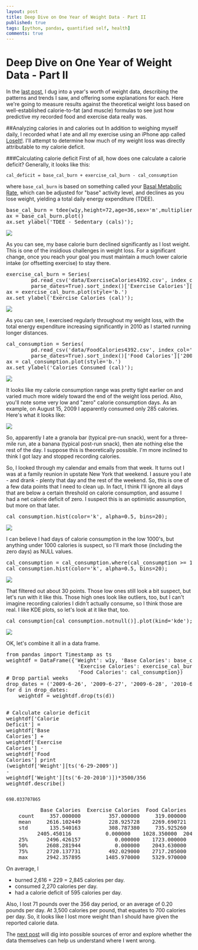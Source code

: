 ```yaml
---
layout: post
title: Deep Dive on One Year of Weight Data - Part II
published: true
tags: [python, pandas, quantified self, health]
comments: true
---
```

# Deep Dive on One Year of Weight Data - Part II

In the [last post](/2013/01/26/deep-dive-on-one-year-of-weight-data---part-i.html), I dug into a year's worth of weight data, describing the patterns and trends I saw, and offering some explanations for each. Here we're going to measure results against the theoretical weight loss based on well-established calorie-to-fat (and muscle) formulas to see just how predictive my recorded food and exercise data really was. 

##Analyzing calories in and calories out
In addition to weighing myself daily, I recorded what I ate and all my exercise using an iPhone app called [LoseIt!](http://loseit.com/). I'll attempt to determine how much of my weight loss was directly attributable to my calorie deficit.

###Calculating calorie deficit
First of all, how does one calculate a calorie deficit?  Generally, it looks like this:
<pre><code>cal_deficit = base_cal_burn + exercise_cal_burn - cal_consumption</code></pre>
where <code>base_cal_burn</code> is based on something called your [Basal Metabolic Rate](http://en.wikipedia.org/wiki/Basal_metabolic_rate), which can be adjusted for "base" activity level, and declines as you lose weight, yielding a total daily energy expenditure (TDEE).

<div class="highlight"><pre><span class="n">base_cal_burn</span> <span class="o">=</span> <span class="n">tdee</span><span class="p">(</span><span class="n">w1y</span><span class="p">,</span><span class="n">height</span><span class="o">=</span><span class="mi">72</span><span class="p">,</span><span class="n">age</span><span class="o">=</span><span class="mi">36</span><span class="p">,</span><span class="n">sex</span><span class="o">=</span><span class="s">&#39;m&#39;</span><span class="p">,</span><span class="n">multiplier</span><span class="o">=</span><span class="mf">1.2</span><span class="p">)</span>
<span class="n">ax</span> <span class="o">=</span> <span class="n">base_cal_burn</span><span class="o">.</span><span class="n">plot</span><span class="p">()</span>
<span class="n">ax</span><span class="o">.</span><span class="n">set_ylabel</span><span class="p">(</span><span class="s">&#39;TDEE - Sedentary (cals)&#39;</span><span class="p">);</span>
</pre></div>



![](/images/Weight_Analysis___First_Pass_fig_05.png)


As you can see, my base calorie burn declined significantly as I lost weight. This is one of the insidious challenges in weight loss.  For a significant change, once you reach your goal you must maintain a much lower calorie intake (or offsetting exercise) to stay there.

<div class="highlight"><pre><span class="n">exercise_cal_burn</span> <span class="o">=</span> <span class="n">Series</span><span class="p">(</span>
        <span class="n">pd</span><span class="o">.</span><span class="n">read_csv</span><span class="p">(</span><span class="s">&#39;data/ExerciseCalories4392.csv&#39;</span><span class="p">,</span> <span class="n">index_col</span><span class="o">=</span><span class="s">&#39;Date&#39;</span><span class="p">,</span>
        <span class="n">parse_dates</span><span class="o">=</span><span class="bp">True</span><span class="p">)</span><span class="o">.</span><span class="n">sort_index</span><span class="p">()[</span><span class="s">&#39;Exercise Calories&#39;</span><span class="p">][</span><span class="s">&#39;2009-06-26&#39;</span><span class="p">:</span><span class="s">&#39;2010-06-22&#39;</span><span class="p">])</span>
<span class="n">ax</span> <span class="o">=</span> <span class="n">exercise_cal_burn</span><span class="o">.</span><span class="n">plot</span><span class="p">(</span><span class="n">style</span><span class="o">=</span><span class="s">&#39;b.&#39;</span><span class="p">)</span>
<span class="n">ax</span><span class="o">.</span><span class="n">set_ylabel</span><span class="p">(</span><span class="s">&#39;Exercise Calories (cal)&#39;</span><span class="p">);</span>
</pre></div>



![](/images/Weight_Analysis___First_Pass_fig_06.png)


As you can see, I exercised regularly throughout my weight loss, with the total energy expenditure increasing significantly in 2010 as I started running longer distances.

<div class="highlight"><pre><span class="n">cal_consumption</span> <span class="o">=</span> <span class="n">Series</span><span class="p">(</span>
        <span class="n">pd</span><span class="o">.</span><span class="n">read_csv</span><span class="p">(</span><span class="s">&#39;data/FoodCalories4392.csv&#39;</span><span class="p">,</span> <span class="n">index_col</span><span class="o">=</span><span class="s">&#39;Date&#39;</span><span class="p">,</span>
        <span class="n">parse_dates</span><span class="o">=</span><span class="bp">True</span><span class="p">)</span><span class="o">.</span><span class="n">sort_index</span><span class="p">()[</span><span class="s">&#39;Food Calories&#39;</span><span class="p">][</span><span class="s">&#39;2009-06-26&#39;</span><span class="p">:</span><span class="s">&#39;2010-06-22&#39;</span><span class="p">])</span>
<span class="n">ax</span> <span class="o">=</span> <span class="n">cal_consumption</span><span class="o">.</span><span class="n">plot</span><span class="p">(</span><span class="n">style</span><span class="o">=</span><span class="s">&#39;b.&#39;</span><span class="p">)</span>
<span class="n">ax</span><span class="o">.</span><span class="n">set_ylabel</span><span class="p">(</span><span class="s">&#39;Calories Consumed (cal)&#39;</span><span class="p">);</span>
</pre></div>



![](/images/Weight_Analysis___First_Pass_fig_07.png)


It looks like my calorie consumption range was pretty tight earlier on and varied much more widely toward the end of the weight loss period. Also, you'll note some very low and "zero" calorie consumption days. As an example, on August 15, 2009 I apparently consumed only 285 calories. Here's what it looks like:

![](/images/loseit-2009-08-15.jpg)

So, apparently I ate a granola bar (typical pre-run snack), went for a three-mile run, ate a banana (typical post-run snack), then ate nothing else the rest of the day. I suppose this is theoretically possible. I'm more inclined to think I got lazy and stopped recording calories.

So, I looked through my calendar and emails from that week. It turns out I was at a family reunion in upstate New York that weekend. I assure you I ate - and drank - plenty that day and the rest of the weekend. So, this is one of a few data points that I need to clean up. In fact, I think I'll ignore all days that are below a certain threshold on calorie consumption, and assume I had a net calorie deficit of zero. I suspect this is an optimistic assumption, but more on that later.

<div class="highlight"><pre><span class="n">cal_consumption</span><span class="o">.</span><span class="n">hist</span><span class="p">(</span><span class="n">color</span><span class="o">=</span><span class="s">&#39;k&#39;</span><span class="p">,</span> <span class="n">alpha</span><span class="o">=</span><span class="mf">0.5</span><span class="p">,</span> <span class="n">bins</span><span class="o">=</span><span class="mi">20</span><span class="p">);</span>
</pre></div>



![](/images/Weight_Analysis___First_Pass_fig_08.png)


I can believe I had days of calorie consumption in the low 1000's, but anything under 1000 calories is suspect, so I'll mark those (including the zero days) as NULL values.

<div class="highlight"><pre><span class="n">cal_consumption</span> <span class="o">=</span> <span class="n">cal_consumption</span><span class="o">.</span><span class="n">where</span><span class="p">(</span><span class="n">cal_consumption</span> <span class="o">&gt;=</span> <span class="mi">1000</span><span class="p">)</span>
<span class="n">cal_consumption</span><span class="o">.</span><span class="n">hist</span><span class="p">(</span><span class="n">color</span><span class="o">=</span><span class="s">&#39;k&#39;</span><span class="p">,</span> <span class="n">alpha</span><span class="o">=</span><span class="mf">0.5</span><span class="p">,</span> <span class="n">bins</span><span class="o">=</span><span class="mi">20</span><span class="p">);</span>
</pre></div>



![](/images/Weight_Analysis___First_Pass_fig_09.png)


That filtered out about 30 points. Those low ones still look a bit suspect, but let's run with it like this. Those high ones look like outliers, too, but I can't imagine recording calories I didn't actually consume, so I think those are real. I like KDE plots, so let's look at it like that, too.

<div class="highlight"><pre><span class="n">cal_consumption</span><span class="p">[</span><span class="n">cal_consumption</span><span class="o">.</span><span class="n">notnull</span><span class="p">()]</span><span class="o">.</span><span class="n">plot</span><span class="p">(</span><span class="n">kind</span><span class="o">=</span><span class="s">&#39;kde&#39;</span><span class="p">);</span>
</pre></div>



![](/images/Weight_Analysis___First_Pass_fig_10.png)


OK, let's combine it all in a data frame.

<div class="highlight"><pre><span class="kn">from</span> <span class="nn">pandas</span> <span class="kn">import</span> <span class="n">Timestamp</span> <span class="k">as</span> <span class="n">ts</span>
<span class="n">weightdf</span> <span class="o">=</span> <span class="n">DataFrame</span><span class="p">({</span><span class="s">&#39;Weight&#39;</span><span class="p">:</span> <span class="n">w1y</span><span class="p">,</span> <span class="s">&#39;Base Calories&#39;</span><span class="p">:</span> <span class="n">base_cal_burn</span><span class="p">,</span>
                       <span class="s">&#39;Exercise Calories&#39;</span><span class="p">:</span> <span class="n">exercise_cal_burn</span><span class="p">,</span>
                       <span class="s">&#39;Food Calories&#39;</span><span class="p">:</span> <span class="n">cal_consumption</span><span class="p">})</span>
<span class="c"># Drop partial weeks</span>
<span class="n">drop_dates</span> <span class="o">=</span> <span class="p">(</span><span class="s">&#39;2009-6-26&#39;</span><span class="p">,</span> <span class="s">&#39;2009-6-27&#39;</span><span class="p">,</span> <span class="s">&#39;2009-6-28&#39;</span><span class="p">,</span> <span class="s">&#39;2010-6-21&#39;</span><span class="p">,</span> <span class="s">&#39;2010-6-22&#39;</span><span class="p">)</span>
<span class="k">for</span> <span class="n">d</span> <span class="ow">in</span> <span class="n">drop_dates</span><span class="p">:</span>
    <span class="n">weightdf</span> <span class="o">=</span> <span class="n">weightdf</span><span class="o">.</span><span class="n">drop</span><span class="p">(</span><span class="n">ts</span><span class="p">(</span><span class="n">d</span><span class="p">))</span>

<span class="c"># Calculate calorie deficit</span>
<span class="n">weightdf</span><span class="p">[</span><span class="s">&#39;Calorie Deficit&#39;</span><span class="p">]</span> <span class="o">=</span> <span class="n">weightdf</span><span class="p">[</span><span class="s">&#39;Base Calories&#39;</span><span class="p">]</span> <span class="o">+</span> <span class="n">weightdf</span><span class="p">[</span><span class="s">&#39;Exercise Calories&#39;</span><span class="p">]</span> <span class="o">-</span> <span class="n">weightdf</span><span class="p">[</span><span class="s">&#39;Food Calories&#39;</span><span class="p">]</span>
<span class="k">print</span> <span class="p">(</span><span class="n">weightdf</span><span class="p">[</span><span class="s">&#39;Weight&#39;</span><span class="p">][</span><span class="n">ts</span><span class="p">(</span><span class="s">&#39;6-29-2009&#39;</span><span class="p">)]</span> <span class="o">-</span> <span class="n">weightdf</span><span class="p">[</span><span class="s">&#39;Weight&#39;</span><span class="p">][</span><span class="n">ts</span><span class="p">(</span><span class="s">&#39;6-20-2010&#39;</span><span class="p">)])</span><span class="o">*</span><span class="mi">3500</span><span class="o">/</span><span class="mi">356</span>
<span class="n">weightdf</span><span class="o">.</span><span class="n">describe</span><span class="p">()</span>
</pre></div>


    698.033707865
    

<pre>
           Base Calories  Exercise Calories  Food Calories      Weight  Calorie Deficit
    count     357.000000         357.000000     319.000000  357.000000       319.000000
    mean     2616.102449         228.925728    2269.690721  232.448739       595.182921
    std       135.540163         308.787380     735.925260   18.176104       779.746546
          2405.450116           0.000000    1028.350000  204.200000     -2191.817612
    25%      2496.426157           0.000000    1723.000000  216.400000        82.876077
    50%      2608.281944           0.000000    2043.630000  231.400000       810.317858
    75%      2720.137731         492.029000    2717.205000  246.400000      1146.106112
    max      2942.357895        1485.970000    5329.970000  276.200000      2277.650299
</pre>


On average, I

- burned 2,616 + 229 = 2,845 calories per day.
- consumed 2,270 calories per day.
- had a calorie deficit of 595 calories per day.

Also, I lost 71 pounds over the 356 day period, or an average of 0.20 pounds per day. At 3,500 calories per pound, that equates to 700 calories per day. So, it looks like I lost more weight than I should have given the reported calorie data.

The [next post](/2013/03/31/deep-dive-on-one-year-of-weight-data---part-iii.html) will dig into possible sources of error and explore whether the data themselves can help us understand where I went wrong.
